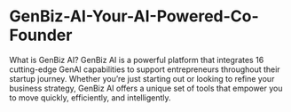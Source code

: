 # GenBiz-AI-Your-AI-Powered-Co-Founder
What is GenBiz AI? GenBiz AI is a powerful platform that integrates 16 cutting-edge GenAI capabilities to support entrepreneurs throughout their startup journey. Whether you’re just starting out or looking to refine your business strategy, GenBiz AI offers a unique set of tools that empower you to move quickly, efficiently, and intelligently.  
